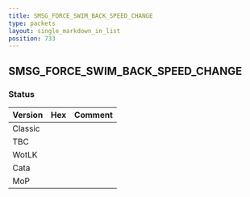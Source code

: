 ```yaml
---
title: SMSG_FORCE_SWIM_BACK_SPEED_CHANGE
type: packets
layout: single_markdown_in_list
position: 733
---
```


## SMSG_FORCE_SWIM_BACK_SPEED_CHANGE

### Status

Version    | Hex        | Comment
---------- | ---------- | ---------- 
Classic    |            |
TBC        |            |
WotLK      |            |
Cata       |            |
MoP        |            |